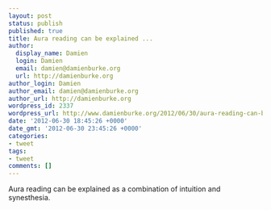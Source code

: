 ```yaml
---
layout: post
status: publish
published: true
title: Aura reading can be explained ...
author:
  display_name: Damien
  login: Damien
  email: damien@damienburke.org
  url: http://damienburke.org
author_login: Damien
author_email: damien@damienburke.org
author_url: http://damienburke.org
wordpress_id: 2337
wordpress_url: http://www.damienburke.org/2012/06/30/aura-reading-can-be-explained/
date: '2012-06-30 18:45:26 +0000'
date_gmt: '2012-06-30 23:45:26 +0000'
categories:
- tweet
tags:
- tweet
comments: []
---
```

<p>Aura reading can be explained as a combination of intuition and synesthesia.</p>
